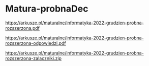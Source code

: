 # Matura-probnaDec
https://arkusze.pl/maturalne/informatyka-2022-grudzien-probna-rozszerzona.pdf

https://arkusze.pl/maturalne/informatyka-2022-grudzien-probna-rozszerzona-odpowiedzi.pdf

https://arkusze.pl/maturalne/informatyka-2022-grudzien-probna-rozszerzona-zalaczniki.zip
